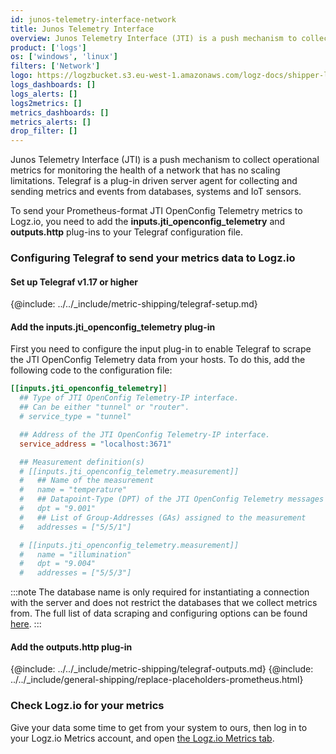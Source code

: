 ```yaml
---
id: junos-telemetry-interface-network
title: Junos Telemetry Interface
overview: Junos Telemetry Interface (JTI) is a push mechanism to collect operational metrics for monitoring the health of a network that has no scaling limitations. Telegraf is a plug-in driven server agent for collecting and sending metrics and events from databases, systems and IoT sensors.
product: ['logs']
os: ['windows', 'linux']
filters: ['Network']
logo: https://logzbucket.s3.eu-west-1.amazonaws.com/logz-docs/shipper-logos/juniper.png
logs_dashboards: []
logs_alerts: []
logs2metrics: []
metrics_dashboards: []
metrics_alerts: []
drop_filter: []
---
```




Junos Telemetry Interface (JTI) is a push mechanism to collect operational metrics for monitoring the health of a network that has no scaling limitations. Telegraf is a plug-in driven server agent for collecting and sending metrics and events from databases, systems and IoT sensors.

To send your Prometheus-format JTI OpenConfig Telemetry metrics to Logz.io, you need to add the **inputs.jti_openconfig_telemetry** and **outputs.http** plug-ins to your Telegraf configuration file.

### Configuring Telegraf to send your metrics data to Logz.io

 

#### Set up Telegraf v1.17 or higher

{@include: ../../_include/metric-shipping/telegraf-setup.md}
 
#### Add the inputs.jti_openconfig_telemetry plug-in

First you need to configure the input plug-in to enable Telegraf to scrape the JTI OpenConfig Telemetry data from your hosts. To do this, add the following code to the configuration file:


``` ini
[[inputs.jti_openconfig_telemetry]]
  ## Type of JTI OpenConfig Telemetry-IP interface.
  ## Can be either "tunnel" or "router".
  # service_type = "tunnel"

  ## Address of the JTI OpenConfig Telemetry-IP interface.
  service_address = "localhost:3671"

  ## Measurement definition(s)
  # [[inputs.jti_openconfig_telemetry.measurement]]
  #   ## Name of the measurement
  #   name = "temperature"
  #   ## Datapoint-Type (DPT) of the JTI OpenConfig Telemetry messages
  #   dpt = "9.001"
  #   ## List of Group-Addresses (GAs) assigned to the measurement
  #   addresses = ["5/5/1"]

  # [[inputs.jti_openconfig_telemetry.measurement]]
  #   name = "illumination"
  #   dpt = "9.004"
  #   addresses = ["5/5/3"]
```

:::note
The database name is only required for instantiating a connection with the server and does not restrict the databases that we collect metrics from. The full list of data scraping and configuring options can be found [here](https://github.com/influxdata/telegraf/blob/release-1.18/plugins/inputs/jti_openconfig_telemetry/README.md).
:::
 

#### Add the outputs.http plug-in

{@include: ../../_include/metric-shipping/telegraf-outputs.md}
{@include: ../../_include/general-shipping/replace-placeholders-prometheus.html}

### Check Logz.io for your metrics

Give your data some time to get from your system to ours, then log in to your Logz.io Metrics account, and open [the Logz.io Metrics tab](https://app.logz.io/#/dashboard/metrics/).


 
